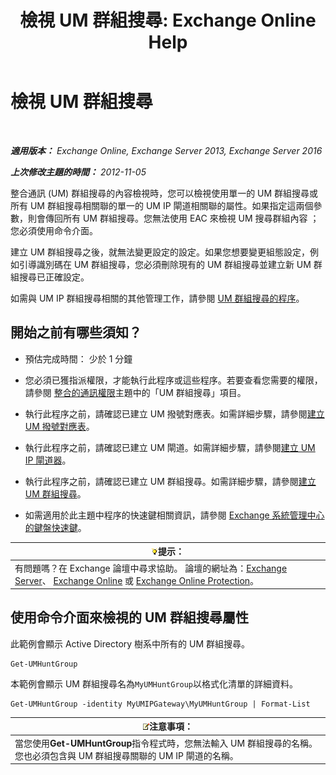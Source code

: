﻿---
title: '檢視 UM 群組搜尋: Exchange Online Help'
TOCTitle: 檢視 UM 群組搜尋
ms:assetid: f038f7b4-4de9-4373-bd58-09d49e37a3ed
ms:mtpsurl: https://technet.microsoft.com/zh-tw/library/Bb125167(v=EXCHG.150)
ms:contentKeyID: 50554104
ms.date: 05/23/2018
mtps_version: v=EXCHG.150
ms.translationtype: MT
---

# 檢視 UM 群組搜尋

 

_**適用版本：** Exchange Online, Exchange Server 2013, Exchange Server 2016_

_**上次修改主題的時間：** 2012-11-05_

整合通訊 (UM) 群組搜尋的內容檢視時，您可以檢視使用單一的 UM 群組搜尋或所有 UM 群組搜尋相關聯的單一的 UM IP 閘道相關聯的屬性。如果指定這兩個參數，則會傳回所有 UM 群組搜尋。您無法使用 EAC 來檢視 UM 搜尋群組內容 ；您必須使用命令介面。

建立 UM 群組搜尋之後，就無法變更設定的設定。如果您想要變更組態設定，例如引導識別碼在 UM 群組搜尋，您必須刪除現有的 UM 群組搜尋並建立新 UM 群組搜尋已正確設定。

如需與 UM IP 群組搜尋相關的其他管理工作，請參閱 [UM 群組搜尋的程序](um-hunt-group-procedures-exchange-2013-help.md)。

## 開始之前有哪些須知？

  - 預估完成時間： 少於 1 分鐘

  - 您必須已獲指派權限，才能執行此程序或這些程序。若要查看您需要的權限，請參閱 [整合的通訊權限](unified-messaging-permissions-exchange-2013-help.md)主題中的「UM 群組搜尋」項目。

  - 執行此程序之前，請確認已建立 UM 撥號對應表。如需詳細步驟，請參閱[建立 UM 撥號對應表](create-a-um-dial-plan-exchange-2013-help.md)。

  - 執行此程序之前，請確認已建立 UM 閘道。如需詳細步驟，請參閱[建立 UM IP 閘道器](create-a-um-ip-gateway-exchange-2013-help.md)。

  - 執行此程序之前，請確認已建立 UM 群組搜尋。如需詳細步驟，請參閱[建立 UM 群組搜尋](create-a-um-hunt-group-exchange-2013-help.md)。

  - 如需適用於此主題中程序的快速鍵相關資訊，請參閱 [Exchange 系統管理中心的鍵盤快速鍵](keyboard-shortcuts-in-the-exchange-admin-center-exchange-online-protection-help.md)。

<table>
<thead>
<tr class="header">
<th><img src="images/Bb124558.tip(EXCHG.150).gif" title="提示" alt="提示" />提示：</th>
</tr>
</thead>
<tbody>
<tr class="odd">
<td>有問題嗎？在 Exchange 論壇中尋求協助。 論壇的網址為：<a href="https://go.microsoft.com/fwlink/p/?linkid=60612">Exchange Server</a>、 <a href="https://go.microsoft.com/fwlink/p/?linkid=267542">Exchange Online</a> 或 <a href="https://go.microsoft.com/fwlink/p/?linkid=285351">Exchange Online Protection</a>。</td>
</tr>
</tbody>
</table>


## 使用命令介面來檢視的 UM 群組搜尋屬性

此範例會顯示 Active Directory 樹系中所有的 UM 群組搜尋。

    Get-UMHuntGroup

本範例會顯示 UM 群組搜尋名為`MyUMHuntGroup`以格式化清單的詳細資料。

    Get-UMHuntGroup -identity MyUMIPGateway\MyUMHuntGroup | Format-List

<table>
<thead>
<tr class="header">
<th><img src="images/Bb124558.note(EXCHG.150).gif" title="注意事項" alt="注意事項" />注意事項：</th>
</tr>
</thead>
<tbody>
<tr class="odd">
<td>當您使用<strong>Get-UMHuntGroup</strong>指令程式時，您無法輸入 UM 群組搜尋的名稱。您也必須包含與 UM 群組搜尋關聯的 UM IP 閘道的名稱。</td>
</tr>
</tbody>
</table>

